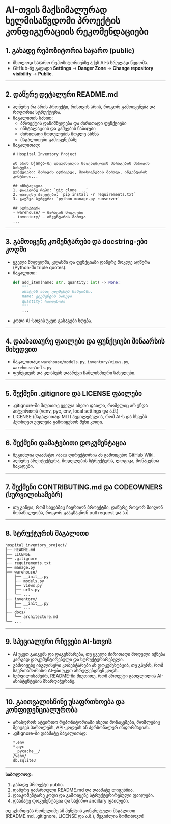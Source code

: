 # AI-თვის მაქსიმალურად ხელმისაწვდომი პროექტის კონფიგურაციის რეკომენდაციები

## 1. გახადე რეპოზიტორია **საჯარო** (public)
- მხოლოდ საჯარო რეპოზიტორიებზე აქვს AI-ს სრულად წვდომა.
- GitHub-ზე გადადი **Settings** → **Danger Zone** → **Change repository visibility** → **Public**.

---

## 2. დაწერე დეტალური **README.md**
- აღწერე რა არის პროექტი, რისთვის არის, როგორ გამოიყენება და როგორია სტრუქტურა.
- მაგალითის სახით:
    - პროექტის დანიშნულება და ძირითადი ფუნქციები
    - ინსტალაციის და გაშვების ნაბიჯები
    - ძირითადი მოდულების მოკლე ახსნა
    - მაგალითები გამოყენებაზე
- მაგალითად:
    ```
    # Hospital Inventory Project

    ეს არის Django-ზე დაფუძნებული საავადმყოფოს მარაგების მართვის სისტემა. 
    ფუნქციები: მარაგის აღრიცხვა, მოთხოვნების მართვა, ინვენტარის კონტროლი...

    ## ინსტალაცია
    1. დააკლონე რეპო: `git clone ...`
    2. დააყენე პაკეტები: `pip install -r requirements.txt`
    3. გაუშვი სერვერი: `python manage.py runserver`

    ## სტრუქტურა
    - warehouse/ – მარაგის მოდულები
    - inventory/ – ინვენტარის მართვა
    ...
    ```

---

## 3. გამოიყენე კომენტარები და **docstring-ები** კოდში
- ყველა მოდულში, კლასში და ფუნქციაში დაწერე მოკლე აღწერა (Python-ში triple quotes).
- მაგალითი:
    ```python
    def add_item(name: str, quantity: int) -> None:
        """
        ამატებს ახალ ელემენტს საწყობში.
        name: ელემენტის სახელი
        quantity: რაოდენობა
        """
        ...
    ```
- კოდი AI-სთვის უკეთ გასაგები ხდება.

---

## 4. დაასათაურე ფაილები და ფუნქციები შინაარსის მიხედვით
- მაგალითად: `warehouse/models.py`, `inventory/views.py`, `warehouse/urls.py`
- ფუნქციებს და კლასებს დაარქვი ჩაშლისმიერი სახელები.

---

## 5. შექმენი **.gitignore** და **LICENSE** ფაილები
- .gitignore-ში მიუთითე ყველა ისეთი ფაილი, რომელიც არ უნდა აიტვირთოს (venv, pyc, env, local settings და ა.შ.)
- LICENSE (მაგალითად MIT) აუცილებელია, რომ AI-ს და სხვებს ჰქონდეთ უფლება გამოიყენონ შენი კოდი.

---

## 6. შექმენი **დამატებითი დოკუმენტაცია**
- შეგიძლია დაამატო `/docs` დირექტორია ან გამოიყენო GitHub Wiki.
- აღწერე არქიტექტურა, მოდელების სტრუქტურა, ლოგიკა, მონაცემთა ნაკადები.

---

## 7. შექმენი **CONTRIBUTING.md** და **CODEOWNERS** (სურვილისამებრ)
- თუ გინდა, რომ სხვებმაც ჩაერთონ პროექტში, დაწერე როგორ მიიღონ მონაწილეობა, როგორ გააგზავნონ pull request და ა.შ.

---

## 8. სტრუქტურის მაგალითი

    hospital_inventory_project/
    ├── README.md
    ├── LICENSE
    ├── .gitignore
    ├── requirements.txt
    ├── manage.py
    ├── warehouse/
    │   ├── __init__.py
    │   ├── models.py
    │   ├── views.py
    │   ├── urls.py
    │   └── ...
    ├── inventory/
    │   ├── __init__.py
    │   └── ...
    ├── docs/
    │   └── architecture.md
    └── ...

---

## 9. სპეციალური რჩევები AI-სთვის

- AI უკეთ გაიგებს და დაგეხმარება, თუ ყველა ძირითადი მოდული იქნება კარგად დოკუმენტირებული და სტრუქტურირებული.
- გამოიყენე ინგლისური კომენტარები ან დოკუმენტაცია, თუ გსურს, რომ საერთაშორისო AI-ები უკეთ ასრულებდნენ კოდს.
- სურვილისამებრ, README-ში მიუთითე, რომ პროექტი გათვლილია AI-ასისტენტების მხარდაჭერაზე.

---

## 10. გაითვალისწინე უსაფრთხოება და კონფიდენციალურობა

- არასდროს ატვირთო რეპოზიტორიაში ისეთი მონაცემები, რომლებიც შეიცავს პაროლებს, API-კოდებს ან პერსონალურ ინფორმაციას.
- .gitignore-ში დაამატე მაგალითად:
    ```
    *.env
    *.pyc
    __pycache__/
    /venv/
    db.sqlite3
    ```

---

**საბოლოოდ:**
1. გახადე პროექტი public.
2. დაწერე გამართული README.md და დაამატე ლიცენზია.
3. დააკომენტარე კოდი და გამოიყენე სტრუქტურირებული ფაილები.
4. დაამატე დოკუმენტაცია და საჭირო ancillary ფაილები.

თუ გჭირდება რომელიმე ამ პუნქტის კონკრეტული მაგალითი (README.md, .gitignore, LICENSE და ა.შ.), შეგიძლია მომთხოვო!